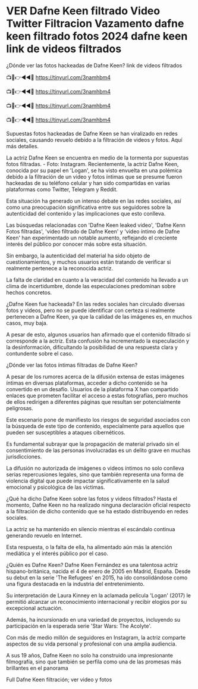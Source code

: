 # VER Dafne Keen filtrado Video Twitter Filtracion Vazamento dafne keen filtrado fotos 2024 dafne keen link de videos filtrados

¿Dónde ver las fotos hackeadas de Dafne Keen? link de videos filtrados

📺📱👉◄◄🔴  https://tinyurl.com/3namhbm4

📺📱👉◄◄🔴  https://tinyurl.com/3namhbm4

📺📱👉◄◄🔴  https://tinyurl.com/3namhbm4

📺📱👉◄◄🔴  https://tinyurl.com/3namhbm4


Supuestas fotos hackeadas de Dafne Keen se han viralizado en redes sociales, causando revuelo debido a la filtración de videos y fotos. Aquí más detalles.

La actriz Dafne Keen se encuentra en medio de la tormenta por supuestas fotos filtradas. - Foto: Instagram.
Recientemente, la actriz Dafne Keen, conocida por su papel en 'Logan', se ha visto envuelta en una polémica debido a la filtración de un video y fotos íntimas que se presume fueron hackeadas de su teléfono celular y han sido compartidas en varias plataformas como Twitter, Telegram y Reddit.

Esta situación ha generado un intenso debate en las redes sociales, así como una preocupación significativa entre sus seguidores sobre la autenticidad del contenido y las implicaciones que esto conlleva.

Las búsquedas relacionadas con 'Dafne Keen leaked video', 'Dafne Kenn Fotos filtradas', 'video filtrado de Dafne Keen' y 'video íntimo de Dafne Keen' han experimentado un notable aumento, reflejando el creciente interés del público por conocer más sobre esta situación.

Sin embargo, la autenticidad del material ha sido objeto de cuestionamientos, y muchos usuarios están tratando de verificar si realmente pertenece a la reconocida actriz.

La falta de claridad en cuanto a la veracidad del contenido ha llevado a un clima de incertidumbre, donde las especulaciones predominan sobre hechos concretos.

¿Dafne Keen fue hackeada?
En las redes sociales han circulado diversas fotos y videos, pero no se puede identificar con certeza si realmente pertenecen a Dafne Keen, ya que la calidad de las imágenes es, en muchos casos, muy baja.


A pesar de esto, algunos usuarios han afirmado que el contenido filtrado sí corresponde a la actriz. Esta confusión ha incrementado la especulación y la desinformación, dificultando la posibilidad de una respuesta clara y contundente sobre el caso.


¿Dónde ver las fotos íntimas filtradas de Dafne Keen?

A pesar de los rumores acerca de la difusión extensa de estas imágenes íntimas en diversas plataformas, acceder a dicho contenido se ha convertido en un desafío. Usuarios de la plataforma X han compartido enlaces que prometen facilitar el acceso a estas fotografías, pero muchos de ellos redirigen a diferentes páginas que resultan ser potencialmente peligrosas.

Este escenario pone de manifiesto los riesgos de seguridad asociados con la búsqueda de este tipo de contenido, especialmente para aquellos que pueden ser susceptibles a ataques cibernéticos.

Es fundamental subrayar que la propagación de material privado sin el consentimiento de las personas involucradas es un delito grave en muchas jurisdicciones.

La difusión no autorizada de imágenes o videos íntimos no solo conlleva serias repercusiones legales, sino que también representa una forma de violencia digital que puede impactar significativamente en la salud emocional y psicológica de las víctimas.

¿Qué ha dicho Dafne Keen sobre las fotos y videos filtrados?
Hasta el momento, Dafne Keen no ha realizado ninguna declaración oficial respecto a la filtración de dicho contenido que se ha estado distribuyendo en redes sociales.

La actriz se ha mantenido en silencio mientras el escándalo continua generando revuelo en Internet.

Esta respuesta, o la falta de ella, ha alimentado aún más la atención mediática y el interés público por el caso.

¿Quién es Dafne Keen?
Dafne Keen Fernández es una talentosa actriz hispano-británica, nacida el 4 de enero de 2005 en Madrid, España. Desde su debut en la serie 'The Refugees' en 2015, ha ido consolidándose como una figura destacada en la industria del entretenimiento.

Su interpretación de Laura Kinney en la aclamada película 'Logan' (2017) le permitió alcanzar un reconocimiento internacional y recibir elogios por su excepcional actuación.


Además, ha incursionado en una variedad de proyectos, incluyendo su participación en la esperada serie 'Star Wars: The Acolyte'.

Con más de medio millón de seguidores en Instagram, la actriz comparte aspectos de su vida personal y profesional con una amplia audiencia.

A sus 19 años, Dafne Keen no solo ha construido una impresionante filmografía, sino que también se perfila como una de las promesas más brillantes en el panorama

Full Dafne Keen filtración; ver video y fotos
